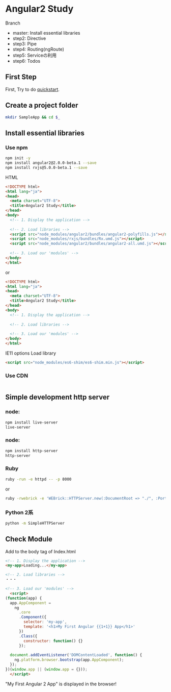 # Angular2 Study

Branch
* master: Install essential libraries
* step2: Directive
* step3: Pipe
* step4: Routing(ngRoute)
* step5: Serviceの利用
* step6: Todos

## First Step

First, Try to do [quickstart](https://angular.io/docs/ts/latest/quickstart.html).

## Create a project folder

```bash
mkdir SampleApp && cd $_
```

## Install essential libraries

### Use npm

```bash
npm init -y
npm install angular2@2.0.0-beta.1 --save
npm install rxjs@5.0.0-beta.1 --save
```

HTML

```html
<!DOCTYPE html>
<html lang="ja">
<head>
  <meta charset="UTF-8">
  <title>Angular2 Study</title>
</head>
<body>
  <!-- 1. Display the application -->
  
  <!-- 2. Load libraries -->
  <script src="node_modules/angular2/bundles/angular2-polyfills.js"></script>
  <script src="node_modules/rxjs/bundles/Rx.umd.js"></script>
  <script src="node_modules/angular2/bundles/angular2-all.umd.js"></script>
  
  <!-- 3. Load our 'modules' -->
</body>
</html>
```

or

```html
<!DOCTYPE html>
<html lang="ja">
<head>
  <meta charset="UTF-8">
  <title>Angular2 Study</title>
</head>
<body>
  <!-- 1. Display the application -->
  
  <!-- 2. Load libraries -->
  
  <!-- 3. Load our 'modules' -->
</body>
</html>
```

IE11 options Load library

```html
<script src="node_modules/es6-shim/es6-shim.min.js"></script>
```

### Use CDN

```html
```

## Simple development http server

### node:

```bash
npm install live-server
live-server
```

### node:

```bash
npm install http-server
http-server
```

### Ruby

```bash
ruby -run -e httpd -- -p 8000 
```

or

```bash
ruby -rwebrick -e 'WEBrick::HTTPServer.new(:DocumentRoot => "./", :Port => 8000).start'
```

### Python 2系

```bash
python -m SimpleHTTPServer
```

## Check Module

Add to the body tag of Index.html

```html
<!-- 1. Display the application -->
<my-app>Loading...</my-app>

<!-- 2. Load libraries -->
・・・

<!-- 3. Load our 'modules' -->
  <script>
(function(app) {
  app.AppComponent =
    ng
      .core
      .Component({
        selector: 'my-app',
        template: '<h1>My First Angular {{1+1}} App</h1>'
      })
      .Class({
        constructor: function() {}
      });
      
  document.addEventListener('DOMContentLoaded', function() {
    ng.platform.browser.bootstrap(app.AppComponent);
  });
})(window.app || (window.app = {}));
  </script>
```

"My First Angular 2 App" is displayed in the browser!
